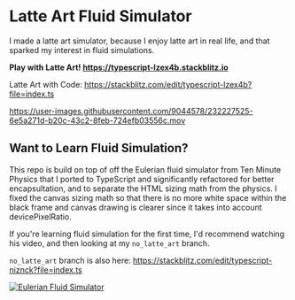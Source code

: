 # Latte Art Fluid Simulator

I made a latte art simulator, because I enjoy latte art in real life, and that sparked my interest in fluid simulations.

**Play with Latte Art! https://typescript-lzex4b.stackblitz.io**

Latte Art with Code: https://stackblitz.com/edit/typescript-lzex4b?file=index.ts

https://user-images.githubusercontent.com/9044578/232227525-6e5a271d-b20c-43c2-8feb-724efb03556c.mov


## Want to Learn Fluid Simulation?
This repo is build on top of off the Eulerian fluid simulator from Ten Minute Physics that I ported to TypeScript and significantly refactored for better encapsultation, and to separate the HTML sizing math from the physics. I fixed the canvas sizing math so that there is no more white space within the black frame and canvas drawing is clearer since  it takes into account devicePixelRatio.

If you're learning fluid simulation for the first time, I'd recommend watching his video, and then looking at my `no_latte_art` branch.

`no_latte_art` branch is also here: https://stackblitz.com/edit/typescript-niznck?file=index.ts

[![Eulerian Fluid Simulator](https://img.youtube.com/vi/iKAVRgIrUOU/0.jpg)](https://www.youtube.com/watch?v=iKAVRgIrUOU)


